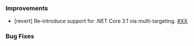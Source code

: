 ### Improvements

- [revert] Re-introduce support for .NET Core 3.1 via multi-targeting.
  [#XX](https://github.com/pulumi/pulumi-dotnet/pull/XX)

### Bug Fixes